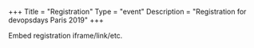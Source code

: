 +++
Title = "Registration"
Type = "event"
Description = "Registration for devopsdays Paris 2019"
+++

<div style="width:100%; text-align:left;">

Embed registration iframe/link/etc.
</div></div>
</div>
